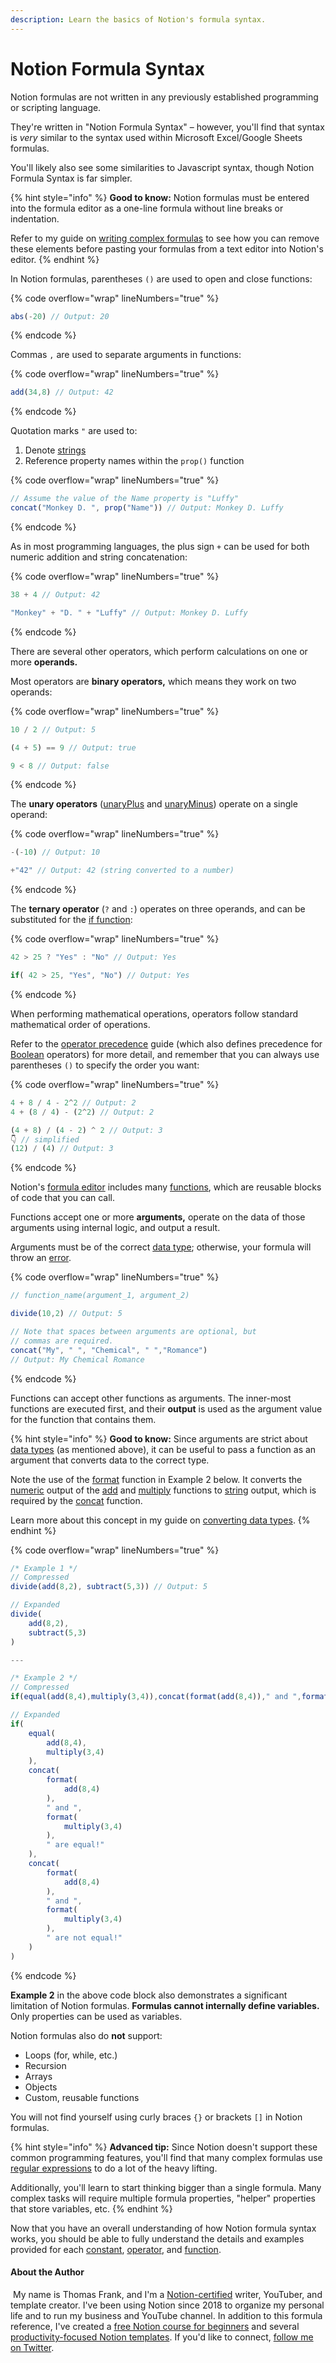 ```yaml
---
description: Learn the basics of Notion's formula syntax.
---
```


# Notion Formula Syntax

Notion formulas are not written in any previously established programming or scripting language.

They're written in "Notion Formula Syntax" – however, you'll find that syntax is _very_ similar to the syntax used within Microsoft Excel/Google Sheets formulas.

You'll likely also see some similarities to Javascript syntax, though Notion Formula Syntax is far simpler.

{% hint style="info" %}
**Good to know:** Notion formulas must be entered into the formula editor as a one-line formula without line breaks or indentation.

Refer to my guide on [writing complex formulas](the-formula-editor.md#writing-complex-formulas-in-vs-code) to see how you can remove these elements before pasting your formulas from a text editor into Notion's editor.
{% endhint %}

In Notion formulas, parentheses `()` are used to open and close functions:

{% code overflow="wrap" lineNumbers="true" %}
```javascript
abs(-20) // Output: 20
```
{% endcode %}

Commas `,` are used to separate arguments in functions:

{% code overflow="wrap" lineNumbers="true" %}
```javascript
add(34,8) // Output: 42
```
{% endcode %}

Quotation marks `"` are used to:

1. Denote [strings](data-types/string.md)
2. Reference property names within the `prop()` function

{% code overflow="wrap" lineNumbers="true" %}
```javascript
// Assume the value of the Name property is "Luffy"
concat("Monkey D. ", prop("Name")) // Output: Monkey D. Luffy
```
{% endcode %}

As in most programming languages, the plus sign `+` can be used for both numeric addition and string concatenation:

{% code overflow="wrap" lineNumbers="true" %}
```javascript
38 + 4 // Output: 42

"Monkey" + "D. " + "Luffy" // Output: Monkey D. Luffy
```
{% endcode %}

There are several other operators, which perform calculations on one or more **operands.**&#x20;

Most operators are **binary operators,** which means they work on two operands:

{% code overflow="wrap" lineNumbers="true" %}
```javascript
10 / 2 // Output: 5

(4 + 5) == 9 // Output: true

9 < 8 // Output: false
```
{% endcode %}

The **unary operators** ([unaryPlus](../formula-components/operators/unaryplus.md) and [unaryMinus](../formula-components/operators/unaryminus.md)) operate on a single operand:

{% code overflow="wrap" lineNumbers="true" %}
```javascript
-(-10) // Output: 10

+"42" // Output: 42 (string converted to a number)
```
{% endcode %}

The **ternary operator** (`?` and `:`) operates on three operands, and can be substituted for the [if function](../formula-components/operators/if.md):

{% code overflow="wrap" lineNumbers="true" %}
```javascript
42 > 25 ? "Yes" : "No" // Output: Yes

if( 42 > 25, "Yes", "No") // Output: Yes
```
{% endcode %}

When performing mathematical operations, operators follow standard mathematical order of operations.&#x20;

Refer to the [operator precedence](../reference/operator-precedence-and-associativity.md) guide (which also defines precedence for [Boolean](data-types/boolean-checkbox.md) operators) for more detail, and remember that you can always use parentheses `()` to specify the order you want:

{% code overflow="wrap" lineNumbers="true" %}
```javascript
4 + 8 / 4 - 2^2 // Output: 2
4 + (8 / 4) - (2^2) // Output: 2

(4 + 8) / (4 - 2) ^ 2 // Output: 3
👇 // simplified
(12) / (4) // Output: 3
```
{% endcode %}

Notion's [formula editor](the-formula-editor.md) includes many [functions](../formula-components/functions/), which are reusable blocks of code that you can call.

Functions accept one or more **arguments,** operate on the data of those arguments using internal logic, and output a result.&#x20;

Arguments must be of the correct [data type](data-types/); otherwise, your formula will throw an [error](../reference/debugging-formulas.md).

{% code overflow="wrap" lineNumbers="true" %}
```javascript
// function_name(argument_1, argument_2)

divide(10,2) // Output: 5

// Note that spaces between arguments are optional, but
// commas are required.
concat("My", " ", "Chemical", " ","Romance") 
// Output: My Chemical Romance
```
{% endcode %}

Functions can accept other functions as arguments. The inner-most functions are executed first, and their **output** is used as the argument value for the function that contains them.

{% hint style="info" %}
**Good to know:** Since arguments are strict about [data types](data-types/) (as mentioned above), it can be useful to pass a function as an argument that converts data to the correct type.

Note the use of the [format](../formula-components/functions/format.md) function in Example 2 below. It converts the [numeric](data-types/number.md) output of the [add](../formula-components/operators/add.md) and [multiply](../formula-components/operators/multiply.md) functions to [string](data-types/string.md) output, which is required by the [concat](../formula-components/functions/concat.md) function.

Learn more about this concept in my guide on [converting data types](../reference/converting-data-types.md).
{% endhint %}

{% code overflow="wrap" lineNumbers="true" %}
```javascript
/* Example 1 */
// Compressed
divide(add(8,2), subtract(5,3)) // Output: 5

// Expanded
divide(
    add(8,2),
    subtract(5,3)
)

---

/* Example 2 */
// Compressed
if(equal(add(8,4),multiply(3,4)),concat(format(add(8,4))," and ",format(multiply(3,4))," are equal!"),concat(format(add(8,4))," and ",format(multiply(3,4))," are not equal!"))

// Expanded
if(
    equal(
        add(8,4),
        multiply(3,4)
    ),
    concat(
        format(
            add(8,4)
        ),
        " and ",
        format(
            multiply(3,4)
        ),
        " are equal!"
    ),
    concat(
        format(
            add(8,4)
        ),
        " and ",
        format(
            multiply(3,4)
        ),
        " are not equal!"
    )
)
```
{% endcode %}

**Example 2** in the above code block also demonstrates a significant limitation of Notion formulas. **Formulas cannot internally define variables.** Only properties can be used as variables.

Notion formulas also do **not** support:

* Loops (for, while, etc.)
* Recursion
* Arrays
* Objects
* Custom, reusable functions

You will not find yourself using curly braces `{}` or brackets `[]` in Notion formulas.

{% hint style="info" %}
**Advanced tip:** Since Notion doesn't support these common programming features, you'll find that many complex formulas use [regular expressions](../reference/regular-expressions-in-notion-formulas.md) to do a lot of the heavy lifting.

Additionally, you'll learn to start thinking bigger than a single formula. Many complex tasks will require multiple formula properties, "helper" properties that store variables, etc.
{% endhint %}

Now that you have an overall understanding of how Notion formula syntax works, you should be able to fully understand the details and examples provided for each [constant](../formula-components/constants/), [operator](../formula-components/operators/), and [function](../formula-components/functions/).

#### About the Author

<img src="../.gitbook/assets/Notion Fundamentals with Thomas Frank - Avatar 2021 compressed (1).png" alt="" data-size="line"> My name is Thomas Frank, and I'm a [Notion-certified](https://www.credly.com/badges/95fae13a-17bf-4b4a-a3d2-d58c8a3e6a2a/public\_url) writer, YouTuber, and template creator. I've been using Notion since 2018 to organize my personal life and to run my business and YouTube channel. In addition to this formula reference, I've created a [free Notion course for beginners](https://thomasjfrank.com/fundamentals/) and several [productivity-focused Notion templates](https://thomasjfrank.com/templates/). If you'd like to connect, [follow me on Twitter](https://twitter.com/TomFrankly).
